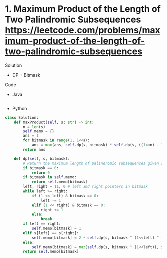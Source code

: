 # 1. Maximum Product of the Length of Two Palindromic Subsequences https://leetcode.com/problems/maximum-product-of-the-length-of-two-palindromic-subsequences

Solution

- DP + Bitmask

Code

- Java

```java

```

- Python

```python
class Solution:
    def maxProduct(self, s: str) -> int:
        n = len(s)
        self.memo = {}
        ans = 1
        for bitmask in range(1, 1<<n):
            ans = max(ans, self.dp(s, bitmask) * self.dp(s, ((1<<n) - 1) ^ bitmask))
        return ans

    def dp(self, s, bitmask):
        # Return the maximum length of palindromic subsequences given s and bitmask
        if bitmask == 0:
            return 0
        if bitmask in self.memo:
            return self.memo[bitmask]
        left, right = 11, 0 # left and right pointers in bitmask
        while left >= right:
            if (1 << left) & bitmask == 0:
                left -= 1
            elif (1 << right) & bitmask == 0:
                right += 1
            else:
                break
        if left == right:
            self.memo[bitmask] = 1
        elif s[left] == s[right]:
            self.memo[bitmask] = 2 + self.dp(s, bitmask ^ (1<<left) ^ (1<<right))
        else:
            self.memo[bitmask] = max(self.dp(s, bitmask ^ (1<<left)), self.dp(s, bitmask^(1<<right)))
        return self.memo[bitmask]
```
